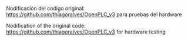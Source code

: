 Nodificación del codigo original: https://github.com/thiagoralves/OpenPLC_v3 para pruebas del hardware

Nodification of the original code: https://github.com/thiagoralves/OpenPLC_v3 for hardware testing
